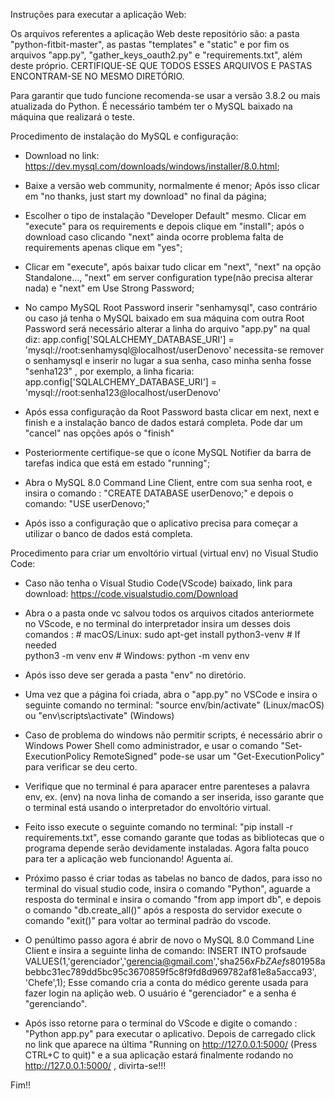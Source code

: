 Instruções para executar a aplicação Web:

Os arquivos referentes a aplicação Web deste repositório são: a pasta "python-fitbit-master", as pastas "templates" e "static" e por fim os arquivos "app.py", "gather_keys_oauth2.py" e "requirements.txt", além deste próprio. CERTIFIQUE-SE QUE TODOS ESSES ARQUIVOS E PASTAS ENCONTRAM-SE NO MESMO DIRETÓRIO.

Para garantir que tudo funcione recomenda-se usar a versão 3.8.2 ou mais atualizada do Python. É necessário também ter o MySQL baixado na máquina que realizará o teste.

  Procedimento de instalação do MySQL e configuração: 
  
   - Download no link: https://dev.mysql.com/downloads/windows/installer/8.0.html;
   - Baixe a versão web community, normalmente é menor; Após isso clicar em "no thanks, just start my download" no final da página;
   - Escolher o tipo de instalação "Developer Default" mesmo. Clicar em "execute" para os requirements e depois clique em "install"; após o download caso clicando "next" ainda ocorre problema falta de requirements apenas clique em "yes";
   - Clicar em "execute", após baixar tudo clicar em "next", "next" na opção Standalone..., "next" em server configuration type(não precisa alterar nada) e "next" em Use Strong Password;
   
   - No campo MySQL Root Password inserir "senhamysql", caso contrário ou caso já tenha o MySQL
    baixado em sua máquina com outra Root Password será necessário alterar a linha do arquivo "app.py" na qual diz: 
    app.config['SQLALCHEMY_DATABASE_URI'] = 'mysql://root:senhamysql@localhost/userDenovo' necessita-se remover o senhamysql e inserir no lugar a sua senha, caso minha senha 
    fosse "senha123" , por exemplo, a linha ficaria:
    app.config['SQLALCHEMY_DATABASE_URI'] = 'mysql://root:senha123@localhost/userDenovo'
    
   - Após essa configuração da Root Password basta clicar em next, next e finish e a instalação banco de dados estará completa. Pode dar um "cancel" nas opções após o "finish"
   - Posteriormente certifique-se que o ícone MySQL Notifier da barra de tarefas indica que está em estado "running";
   - Abra o MySQL 8.0 Command Line Client, entre com sua senha root, e insira o comando : "CREATE DATABASE userDenovo;" e depois o comando: "USE userDenovo;"
   - Após isso a configuração que o aplicativo precisa para começar a utilizar o banco de dados está completa.
    
  Procedimento para criar um envoltório virtual (virtual env) no Visual Studio Code:
   - Caso não tenha o Visual Studio Code(VScode) baixado, link para download: https://code.visualstudio.com/Download
   - Abra o a pasta onde vc salvou todos os arquivos citados anteriormete no VScode, e no terminal do interpretador insira um desses dois comandos :
              # macOS/Linux: sudo apt-get install python3-venv # If needed        
                            python3 -m venv env
              # Windows: python -m venv env
   - Após isso deve ser gerada a pasta "env" no diretório.
   - Uma vez que a página foi criada, abra o "app.py" no VSCode e insira o seguinte comando no terminal: "source env/bin/activate" (Linux/macOS) ou "env\scripts\activate" (Windows)
   - Caso de problema do windows não permitir scripts, é necessário abrir o Windows Power Shell como administrador, e usar o comando "Set-ExecutionPolicy RemoteSigned"
   pode-se usar um "Get-ExecutionPolicy" para verificar se deu certo.
   - Verifique que no terminal é para aparacer entre parenteses a palavra env, ex. (env) na nova linha de comando a ser inserida, isso garante que o terminal está usando o 
   interpretador do envoltório virtual.
   - Feito isso execute o seguinte comando no terminal: "pip install -r requirements.txt", esse comando garante que todas as bibliotecas que o programa depende serão devidamente
   instaladas. Agora falta pouco para ter a aplicação web funcionando! Aguenta aí.
   
  - Próximo passo é criar todas as tabelas no banco de dados, para isso no terminal do visual studio code, insira o comando "Python", aguarde a resposta do terminal e insira o 
  comando "from app import db", e depois o comando "db.create_all()" após a resposta do servidor execute o comando "exit()" para voltar ao terminal padrão do vscode.
  
  - O penúltimo passo agora é abrir de novo o MySQL 8.0 Command Line Client e insira a seguinte linha de comando:
  INSERT INTO profsaude VALUES(1,'gerenciador','gerencia@gmail.com','sha256$xFbZAefs$801958abebbc31ec789dd5bc95c3670859f5c8f9fd8d969782af81e8a5acca93', 'Chefe',1);
  Esse comando cria a conta do médico gerente usada para fazer login na aplição web. O usuário é "gerenciador" e a senha é "gerenciando".
  
  - Após isso retorne para o terminal do VScode e digite o comando : "Python app.py" para executar o aplicativo. Depois de carregado click no link que aparece na última
  "Running on http://127.0.0.1:5000/ (Press CTRL+C to quit)" e a sua aplicação estará finalmente rodando no http://127.0.0.1:5000/ , divirta-se!!!
  
  Fim!!
                                                                   

    
  


